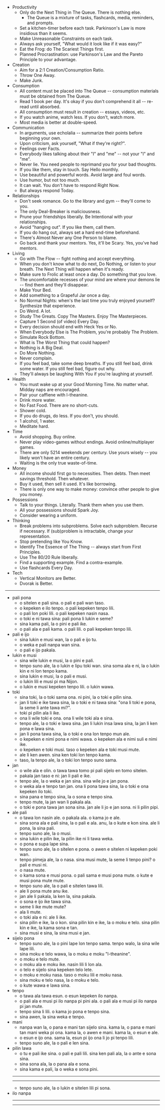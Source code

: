 <!-- TODO: Create linked essays for all/most of these points. -->

<!--
https://news.ycombinator.com/item?id=25518730
-->

- Productivity
  - Only do the Next Thing in The Queue. There is nothing else.
    - The Queue is a mixture of tasks, flashcards, media, reminders, and prompts.
  - Set a kitchen-timer before each task. Parkinson's Law is more insidious than it seems.
  - Make Unreasonable Constraints on each task.
  - Always ask yourself, "What would it look like if it was easy?"
  - Eat the Frog: do The Scariest Things first.
  - Planned Procrastination: use Parkinson's Law and the Pareto Principle to your advantage.
- Creation
  - Aim for a 2:1 Creation/Consumption Ratio.
  - Throw One Away.
  - Make Junk.
- Consumption
  - All content must be placed into The Queue -- consumption materials must be obtained from The Queue.
  - Read 1 book per day. It's okay if you don't comprehend it all -- re-read until absorbed.
  - All consumption must result in creation -- essays, videos, etc.
  - If you watch anime, watch less. If you don't, watch more.
  - Most media is better at double-speed.
- Communication
  - In arguments, use echolalia -- summarize their points before beginning your own.
  - Upon criticism, ask yourself, "What if they're right?".
  - Feelings over Facts.
  - Everybody likes talking about their "I" and "me" -- not your "I" and "me".
  - Never lie. You need people to reprimand you for your bad thoughts.
  - If you like them, stay in touch. Say Hello monthly.
  - Use beautiful and powerful words. Avoid large and foul words.
  - Use humor, but not too much.
  - It can wait. You don't have to respond Right Now.
  - But always respond Today.
- Relationships
  - Don't seek romance. Go to the library and gym -- they'll come to you.
  - The only Deal-Breaker is maliciousness.
  - Prune your friendships liberally. Be Intentional with your relationships.
  - Avoid "hanging out". If you like them, call them.
  - If you do hang out, always set a hard end-time beforehand.
  - There's Almost Never any One Person to blame.
  - Go back and thank your mentors. Yes, it'll be Scary. Yes, you've had mentors.
- Living
  - Go with The Flow -- fight nothing and accept everything.
  - When you don't know what to do next, Do Nothing, or listen to your breath. The Next Thing will happen when it's ready.
  - Make sure to Frolic at least once a day. Do something that you love.
  - The uncomfortable recesses of your mind are where your demons lie -- find them and they'll disappear.
  - Make Your Bed.
  - Add something to a Grapeful Jar once a day.
  - No Normal Nights: when's the last time you truly enjoyed yourself? Synthesize that experience.
  - Do Weird. A lot.
  - Study The Greats. Copy The Masters. Enjoy The Masterpieces.
  - Capture 1 Second (of video) Every Day.
  - Every decision should end with Heck Yes or No.
  - When Everybody Else is The Problem, you're probably The Problem.
  - Simulate Rock Bottom.
  - What is The Worst Thing that could happen?
  - Nothing is A Big Deal.
  - Do More Nothing.
  - Never complain.
  - If you feel bad, take some deep breaths. If you still feel bad, drink some water. If you still feel bad, figure out why.
  - They'll always be laughing With You if you're laughing at yourself.
- Health
  - You must wake up at your Good Morning Time. No matter what. Midday naps are encouraged.
  - Pair your caffiene with l-theanine.
  - Drink more water.
  - No Fast Food. There are no short-cuts.
  - Shower cold.
  - If you do drugs, do less. If you don't, you should.
  - 1 alcohol, 1 water.
  - Meditate hard.
- Time
  - Avoid shopping. Buy online.
  - Never play video-games without endings. Avoid online/multiplayer games.
  - There are only 5214 weekends per century. Use yours wisely -- you likely won't have an entire century.
  - Waiting is the only true waste-of-time.
- Money
  - All income should first go to necessities. Then debts. Then meet savings threshold. Then whatever.
  - Buy it used, then sell it used. It's like borrowing.
  - There is only one way to make money: convince other people to give you money.
- Possessions
  - Talk to your things. Literally. Thank them when you use them.
  - All your possessions should Spark Joy.
  - Consider wearing a uniform.
- Thinking
  - Break problems into subproblems. Solve each subproblem. Recurse if necessary. If (sub)problem is intractable, change your representation.
  - Stop pretending like You Know.
  - Identify The Essence of The Thing -- always start from First Principles.
  - Use The 80/20 Rule liberally.
  - Find a supporting example. Find a contra-example.
  - Use flashcards Every Day.
- Tech
  - Vertical Monitors are Better.
  - Dvorak is Better.

---

- pali pona
  - o sitelen e pali sina. o pali e pali wan taso.
  - o kepeken e ilo tenpo. o pali kepeken tenpo lili.
  - o pali lon poki lili. o pali kepeken nasin nasa.
  - o toki e ni tawa sina: pali pona li lukin e seme?
  - sina kama pali, la o pini e pali ike.
  - o pali ala e pali kama. o pali lili. o pali kepeken tenpo lili.
- pali e ijo
  - sina lukin e musi wan, la o pali e ijo tu.
  - o weka e pali nanpa wan sina.
  - o pali e ijo pakala.
- lukin e musi
  - sina wile lukin e musi, la o pini e pali.
  - tenpo suno ale, la o lukin e lipu toki wan. sina soma ala e ni, la o lukin kin e ni lon tenpo kama.
  - sina lukin e musi, la o pali e musi.
  - o lukin lili e musi pi ma Nijon.
  - o lukin e musi kepeken tenpo lili. o lukin wawa.
- toki
  - sina toki, la o toki sama ona. ni pini, la o toki e pilin sina.
  - jan li toki e ike tawa sina, la o toki e ni tawa sina: "ona li toki e pona, la seme li ante tawa mi?".
  - toki pi pilin ala li ike.
  - ona li wile toki e ona. ona li wile toki ala e sina.
  - tenpo ale, la o toki e lawa sina. jan li lukin insa lawa sina, la jan li ken pona e lawa sina.
  - jan li pona tawa sina, la o toki e ona lon tenpo mun ale.
  - o kepeken e nimi pona e nimi wawa. o kepeken ala e nimi suli e nimi ike. 
  - o kepeken e toki musi. taso o kepeken ala e toki musi mute.
  - ale li ken awen. sina ken toki lon tenpo kama.
  - taso, la tenpo ale, la o toki lon tenpo suno sama.
- jan
  - o wile ala e olin. o tawa tawa tomo pi pali sijelo en tomo sitelen.
  - pakala jan taso e ni: jan li pali e ike.
  - tenpo ale, la o weka e jan sina. sina wile jo e jan pona.
  - o weka ala e tenpo tan jan. ona li pona tawa sina, la o toki e ona kepeken ilo toki.
  - sina pana e tenpo sina, la o sona e tenpo sina.
  - tenpo mute, la jan wan li pakala ala.
  - o toki e pona tawa jan sona sina. jan ale li jo e jan sona. ni li pilin pipi.
- ale pali
  - o tawa lon nasin ale. o pakala ala. o kama jo e ale.
  - sina sona ala e pali sina, la o pali e ala. anu, la o kute e kon sina. ale li pona, la sina pali.
  - tenpo suno ale, la o musi.
  - sina lukin e pilin ike, la pilin ike ni li tawa weka.
  - o pona e supa lape sina.
  - tenpo suno ale, la o sitelen e pona. o awen e sitelen ni kepeken poki wan.
  - tenpo pimeja ale, la o nasa. sina musi mute, la seme li tenpo pini? o pali e musi ni.
  - o nasa mute.
  - o kama sona e musi pona. o pali sama e musi pona mute. o kute e musi pona mute mute.
  - tenpo suno ale, la o pali e sitelen tawa lili.
  - ale li pona mute anu ike.
  - jan ale li pakala, la ken la, sina pakala.
  - o sona e ijo ike tawa sina.
  - seme li ike mute mute?
  - ala li mute.
  - o toki ala e ni: ale li ike.
  - sina pilin e ike, la o kon. sina pilin kin e ike, la o moku e telo. sina pilin kin e ike, la kama sona e tan.
  - sina musi e sina, la sina musi e jan.
- sijelo pona
  - tenpo suno ale, la o pini lape lon tenpo sama. tenpo walo, la sina wile lape lili.
  - sina moku e telo wawa, la o moku e moku "l-theanine".
  - o moku e telo mute.
  - o moku ala e moku ike. nasin lili li lon ala.
  - o telo e sijelo sina kepeken telo lete.
  - o moku e moku nasa. taso o moku lili e moku nasa.
  - sina moku e telo nasa, la o moku e telo.
  - o kute wawa e lawa sina.
- tenpo
  - o tawa ala tawa esun. o esun kepeken ilo nanpa.
  - o pali ala e musi pi ilo nanpa pi pini ala. o pali ala e musi pi ilo nanpa pi jan mute.
  - tenpo sina li lili. o kama jo pona e tenpo sina.
  - sina awen, la sina weka e tenpo.
- mani
  - nanpa wan la, o pana e mani tan sijelo sina. kama la, o pana e mani tan mani weka pi ona. kama la, o awen e mani. kama la, o esun e ale.
  - o esun e ijo ona. sama la, esun pi ijo ona li jo pi tenpo lili.
  - tenpo suno ale, la o pali e len sina.
- pilin lawa
  - o tu e pali ike sina. o pali e pali lili. sina ken pali ala, la o ante e sona sina.
  - sina sona ala, la o pana ala e sona.
  - sina kama e pali, la o weka e sona pini.
  - ---
  - ---
  - tenpo suno ale, la o lukin e sitelen lili pi sona.
- ilo nanpa
  - ---
  - ---
